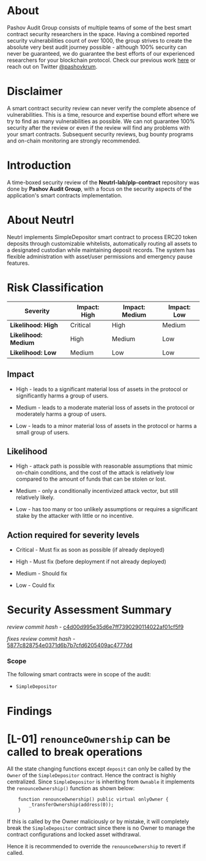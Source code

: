 # About
 Pashov Audit Group consists of multiple teams of some of the best smart contract security researchers in the space. Having a combined reported security vulnerabilities count of over 1000, the group strives to create the absolute very best audit journey possible - although 100% security can never be guaranteed, we do guarantee the best efforts of our experienced researchers for your blockchain protocol. Check our previous work [here](https://github.com/pashov/audits) or reach out on Twitter [@pashovkrum](https://twitter.com/pashovkrum).
# Disclaimer
 A smart contract security review can never verify the complete absence of vulnerabilities. This is a time, resource and expertise bound effort where we try to find as many vulnerabilities as possible. We can not guarantee 100% security after the review or even if the review will find any problems with your smart contracts. Subsequent security reviews, bug bounty programs and on-chain monitoring are strongly recommended.
# Introduction
 A time-boxed security review of the **Neutrl-lab/plp-contract** repository was done by **Pashov Audit Group**, with a focus on the security aspects of the application's smart contracts implementation.
# About Neutrl
 
Neutrl implements SimpleDepositor smart contract to process ERC20 token deposits through customizable whitelists, automatically routing all assets to a designated custodian while maintaining deposit records. The system has flexible administration with asset/user permissions and emergency pause features.

# Risk Classification
 
| Severity               | Impact: High | Impact: Medium | Impact: Low |
| ---------------------- | ------------ | -------------- | ----------- |
| **Likelihood: High**   | Critical     | High           | Medium      |
| **Likelihood: Medium** | High         | Medium         | Low         |
| **Likelihood: Low**    | Medium       | Low            | Low         |

## Impact
 
- High - leads to a significant material loss of assets in the protocol or significantly harms a group of users.

- Medium - leads to a moderate material loss of assets in the protocol or moderately harms a group of users.

- Low - leads to a minor material loss of assets in the protocol or harms a small group of users.

## Likelihood
 
- High - attack path is possible with reasonable assumptions that mimic on-chain conditions, and the cost of the attack is relatively low compared to the amount of funds that can be stolen or lost.

- Medium - only a conditionally incentivized attack vector, but still relatively likely.

- Low - has too many or too unlikely assumptions or requires a significant stake by the attacker with little or no incentive.

## Action required for severity levels
 
- Critical - Must fix as soon as possible (if already deployed)

- High - Must fix (before deployment if not already deployed)

- Medium - Should fix

- Low - Could fix

# Security Assessment Summary
 _review commit hash_ - [c4d00d995e35d6e7ff7390290114022af01cf5f9](https://github.com/Neutrl-lab/plp-contract/tree/c4d00d995e35d6e7ff7390290114022af01cf5f9)

_fixes review commit hash_ - [5877c828754e0371d6b7b7cfd6205409ac4777dd](https://github.com/Neutrl-lab/plp-contract/tree/5877c828754e0371d6b7b7cfd6205409ac4777dd)

### Scope

The following smart contracts were in scope of the audit:

- `SimpleDepositor` 

# Findings
 # [L-01] `renounceOwnership` can be called to break operations

All the state changing functions except `deposit` can only be called by the `Owner` of the `SimpleDepositor` contract. Hence the contract is highly centralized. Since `SimpleDepositor` is inheriting from `Ownable` it implements the `renounceOwnership()` function as shown below:

```solidity
    function renounceOwnership() public virtual onlyOwner {
        _transferOwnership(address(0));
    }
```

If this is called by the Owner maliciously or by mistake, it will completely break the `SimpleDepositor` contract since there is no Owner to manage the contract configurations and locked asset withdrawal.

Hence it is recommended to override the `renounceOwnership` to revert if called.


